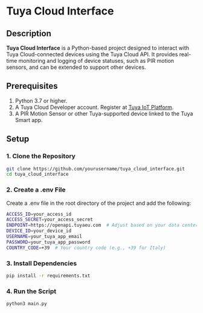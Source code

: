 # Tuya Cloud Interface

## Description
**Tuya Cloud Interface** is a Python-based project designed to interact with Tuya Cloud-connected devices using the Tuya Cloud API. It provides real-time monitoring and logging of device statuses, such as PIR motion sensors, and can be extended to support other devices.

## Prerequisites
1. Python 3.7 or higher.
2. A Tuya Cloud Developer account. Register at [Tuya IoT Platform](https://iot.tuya.com/).
3. A PIR Motion Sensor or other Tuya-supported device linked to the Tuya Smart app.

## Setup

### 1. Clone the Repository
```bash
git clone https://github.com/yourusername/tuya_cloud_interface.git
cd tuya_cloud_interface
```

### 2. Create a .env File
Create a .env file in the root directory of the project and add the following:
```bash
ACCESS_ID=your_access_id
ACCESS_SECRET=your_access_secret
ENDPOINT=https://openapi.tuyaeu.com  # Adjust based on your data center
DEVICE_ID=your_device_id
USERNAME=your_tuya_app_email
PASSWORD=your_tuya_app_password
COUNTRY_CODE=+39  # Your country code (e.g., +39 for Italy)
```

### 3. Install Dependencies
```bash
pip install -r requirements.txt
```

### 4. Run the Script
```bash
python3 main.py
```
